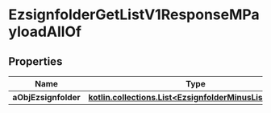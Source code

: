 
# EzsignfolderGetListV1ResponseMPayloadAllOf

## Properties
Name | Type | Description | Notes
------------ | ------------- | ------------- | -------------
**aObjEzsignfolder** | [**kotlin.collections.List&lt;EzsignfolderMinusListElement&gt;**](EzsignfolderMinusListElement.md) |  | 



